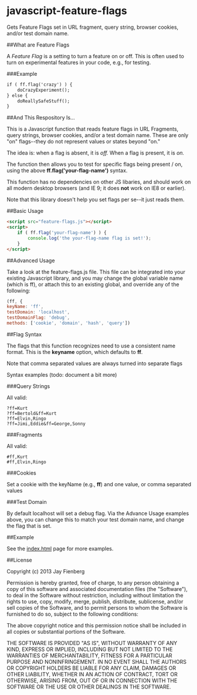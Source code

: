 javascript-feature-flags
========================

Gets Feature Flags set in URL fragment, query string, browser cookies, and/or test domain name.

##What are Feature Flags

A *Feature Flag* is a setting to turn a feature on or off. This is often used to turn on experimental features in your code, e.g., for testing.

###Example

```html
if ( ff.flag('crazy') ) {
    doCrazyExperiment();
} else {
    doReallySafeStuff();
}
```

##And This Respository Is...

This is a Javascript function that reads feature flags in URL Fragments, query strings, browser cookies, and/or a test domain name. These are only "on" flags--they do not represent values or states beyond "on."

The idea is: when a flag is absent, it is *off.* When a flag is present, it is *on.*

The function then allows you to test for specific flags being present / on, using the above **ff.flag('your-flag-name')** syntax.

This function has no dependencies on other JS libaries, and should work on all modern desktop browsers (and IE 9; it does **not** work on IE8 or earlier).

Note that this library doesn't help you set flags per se--it just reads them.


##Basic Usage

```html
<script src="feature-flags.js"></script>
<script>
    if ( ff.flag('your-flag-name') ) {
        console.log('the your-flag-name flag is set!');
    }
</script>
```

##Advanced Usage

Take a look at the feature-flags.js file. This file can be integrated into your existing Javascript library, and you may change the global variable name (which is ff), or attach this to an existing global, and override any of the following:

```javascript
(ff, {
keyName: 'ff',
testDomain: 'localhost',
testDomainFlag: 'debug',
methods: ['cookie', 'domain', 'hash', 'query'])
```

##Flag Syntax

The flags that this function recognizes need to use a consistent name format. This is the **keyname** option, which defaults to **ff**.

Note that comma separated values are always turned into separate flags

Syntax examples (todo: document a bit more)

###Query Strings

All valid:

````
?ff=Kurt
?ff=Bertold&ff=Kurt
?ff=Elvin,Ringo
?ff=Jimi,Eddie&ff=George,Sonny
````

###Fragments

All valid:

````
#ff,Kurt
#ff,Elvin,Ringo
````

###Cookies

Set a cookie with the keyName (e.g., **ff**) and one value, or comma separated values


###Test Domain

By default localhost will set a debug flag. Via the Advance Usage examples above, you can change this to match your test domain name, and change the flag that is set.

##Example

See the [index.html](http://jayf.github.io/javascript-feature-flags/index.html) page for more examples.


##License

Copyright (c) 2013 Jay Fienberg

Permission is hereby granted, free of charge, to any person obtaining a copy of this software and associated documentation files (the "Software"), to deal in the Software without restriction, including without limitation the rights to use, copy, modify, merge, publish, distribute, sublicense, and/or sell copies of the Software, and to permit persons to whom the Software is furnished to do so, subject to the following conditions:

The above copyright notice and this permission notice shall be included in all copies or substantial portions of the Software.

THE SOFTWARE IS PROVIDED "AS IS", WITHOUT WARRANTY OF ANY KIND, EXPRESS OR IMPLIED, INCLUDING BUT NOT LIMITED TO THE WARRANTIES OF MERCHANTABILITY, FITNESS FOR A PARTICULAR PURPOSE AND NONINFRINGEMENT. IN NO EVENT SHALL THE AUTHORS OR COPYRIGHT HOLDERS BE LIABLE FOR ANY CLAIM, DAMAGES OR OTHER LIABILITY, WHETHER IN AN ACTION OF CONTRACT, TORT OR OTHERWISE, ARISING FROM, OUT OF OR IN CONNECTION WITH THE SOFTWARE OR THE USE OR OTHER DEALINGS IN THE SOFTWARE.
